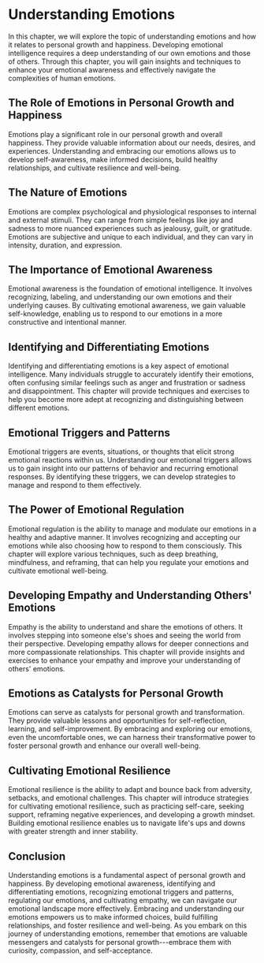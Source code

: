Understanding Emotions
===============================

In this chapter, we will explore the topic of understanding emotions and how it relates to personal growth and happiness. Developing emotional intelligence requires a deep understanding of our own emotions and those of others. Through this chapter, you will gain insights and techniques to enhance your emotional awareness and effectively navigate the complexities of human emotions.

**The Role of Emotions in Personal Growth and Happiness**
---------------------------------------------------------

Emotions play a significant role in our personal growth and overall happiness. They provide valuable information about our needs, desires, and experiences. Understanding and embracing our emotions allows us to develop self-awareness, make informed decisions, build healthy relationships, and cultivate resilience and well-being.

**The Nature of Emotions**
--------------------------

Emotions are complex psychological and physiological responses to internal and external stimuli. They can range from simple feelings like joy and sadness to more nuanced experiences such as jealousy, guilt, or gratitude. Emotions are subjective and unique to each individual, and they can vary in intensity, duration, and expression.

**The Importance of Emotional Awareness**
-----------------------------------------

Emotional awareness is the foundation of emotional intelligence. It involves recognizing, labeling, and understanding our own emotions and their underlying causes. By cultivating emotional awareness, we gain valuable self-knowledge, enabling us to respond to our emotions in a more constructive and intentional manner.

**Identifying and Differentiating Emotions**
--------------------------------------------

Identifying and differentiating emotions is a key aspect of emotional intelligence. Many individuals struggle to accurately identify their emotions, often confusing similar feelings such as anger and frustration or sadness and disappointment. This chapter will provide techniques and exercises to help you become more adept at recognizing and distinguishing between different emotions.

**Emotional Triggers and Patterns**
-----------------------------------

Emotional triggers are events, situations, or thoughts that elicit strong emotional reactions within us. Understanding our emotional triggers allows us to gain insight into our patterns of behavior and recurring emotional responses. By identifying these triggers, we can develop strategies to manage and respond to them effectively.

**The Power of Emotional Regulation**
-------------------------------------

Emotional regulation is the ability to manage and modulate our emotions in a healthy and adaptive manner. It involves recognizing and accepting our emotions while also choosing how to respond to them consciously. This chapter will explore various techniques, such as deep breathing, mindfulness, and reframing, that can help you regulate your emotions and cultivate emotional well-being.

**Developing Empathy and Understanding Others' Emotions**
---------------------------------------------------------

Empathy is the ability to understand and share the emotions of others. It involves stepping into someone else's shoes and seeing the world from their perspective. Developing empathy allows for deeper connections and more compassionate relationships. This chapter will provide insights and exercises to enhance your empathy and improve your understanding of others' emotions.

**Emotions as Catalysts for Personal Growth**
---------------------------------------------

Emotions can serve as catalysts for personal growth and transformation. They provide valuable lessons and opportunities for self-reflection, learning, and self-improvement. By embracing and exploring our emotions, even the uncomfortable ones, we can harness their transformative power to foster personal growth and enhance our overall well-being.

**Cultivating Emotional Resilience**
------------------------------------

Emotional resilience is the ability to adapt and bounce back from adversity, setbacks, and emotional challenges. This chapter will introduce strategies for cultivating emotional resilience, such as practicing self-care, seeking support, reframing negative experiences, and developing a growth mindset. Building emotional resilience enables us to navigate life's ups and downs with greater strength and inner stability.

**Conclusion**
--------------

Understanding emotions is a fundamental aspect of personal growth and happiness. By developing emotional awareness, identifying and differentiating emotions, recognizing emotional triggers and patterns, regulating our emotions, and cultivating empathy, we can navigate our emotional landscape more effectively. Embracing and understanding our emotions empowers us to make informed choices, build fulfilling relationships, and foster resilience and well-being. As you embark on this journey of understanding emotions, remember that emotions are valuable messengers and catalysts for personal growth---embrace them with curiosity, compassion, and self-acceptance.
